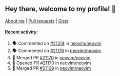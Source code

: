## Hey there, welcome to my profile! 👋

[About me](https://seandewar.github.io/)
 | [Pull requests](https://github.com/search?p=1&q=author%3Aseandewar+is%3Apr)
 | [Gists](https://gist.github.com/seandewar)

#### Recent activity:

<!--START_SECTION:activity-->
1. 🗣 Commented on [#21314](https://github.com/neovim/neovim/issues/21314) in [neovim/neovim](https://github.com/neovim/neovim)
2. 🗣 Commented on [#21176](https://github.com/neovim/neovim/issues/21176) in [neovim/neovim](https://github.com/neovim/neovim)
3. 🎉 Merged PR [#21170](https://github.com/neovim/neovim/pull/21170) in [neovim/neovim](https://github.com/neovim/neovim)
4. 💪 Opened PR [#21170](https://github.com/neovim/neovim/pull/21170) in [neovim/neovim](https://github.com/neovim/neovim)
5. 🎉 Merged PR [#21109](https://github.com/neovim/neovim/pull/21109) in [neovim/neovim](https://github.com/neovim/neovim)
<!--END_SECTION:activity-->

